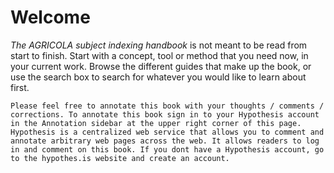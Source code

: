 
# Welcome





*The AGRICOLA subject indexing handbook* is not meant to be read from start to finish. Start with a concept, tool or method that you need now, in your current work. Browse the different guides that make up the book, or use the search box to search for whatever you would like to learn about first.


```{note}
Please feel free to annotate this book with your thoughts / comments / corrections. To annotate this book sign in to your Hypothesis account in the Annotation sidebar at the upper right corner of this page. Hypothesis is a centralized web service that allows you to comment and annotate arbitrary web pages across the web. It allows readers to log in and comment on this book. If you dont have a Hypothesis account, go to the hypothes.is website and create an account. 
```